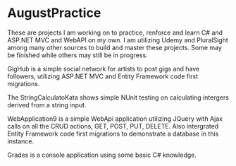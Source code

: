 # AugustPractice
These are projects I am working on to practice, renforce and learn C# and ASP.NET MVC and WebAPI on my own. I am utilizing Udemy and PluralSight among many other sources to build and master these projects. Some may be finished while others may still be in progress. 

GigHub is a simple social network for artists to post gigs and have followers, utilizing ASP.NET MVC and Entity Framework code first migrations. 

The StringCalculatoKata shows simple NUnit testing on calculating intergers derived from a string input. 

WebApplication9 is a simple WebApi application utilizing JQuery with Ajax calls on all the CRUD actions, GET, POST, PUT, DELETE. Also intergrated Entity Framework code first migrations to demonstrate a database in this instance. 

Grades is a console application using some basic C# knowledge. 
